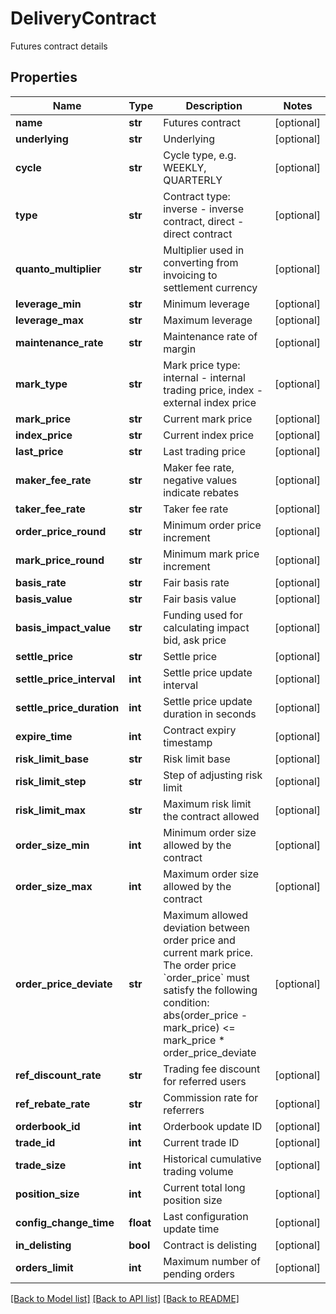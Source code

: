 # DeliveryContract

Futures contract details
## Properties
Name | Type | Description | Notes
------------ | ------------- | ------------- | -------------
**name** | **str** | Futures contract | [optional] 
**underlying** | **str** | Underlying | [optional] 
**cycle** | **str** | Cycle type, e.g. WEEKLY, QUARTERLY | [optional] 
**type** | **str** | Contract type: inverse - inverse contract, direct - direct contract | [optional] 
**quanto_multiplier** | **str** | Multiplier used in converting from invoicing to settlement currency | [optional] 
**leverage_min** | **str** | Minimum leverage | [optional] 
**leverage_max** | **str** | Maximum leverage | [optional] 
**maintenance_rate** | **str** | Maintenance rate of margin | [optional] 
**mark_type** | **str** | Mark price type: internal - internal trading price, index - external index price | [optional] 
**mark_price** | **str** | Current mark price | [optional] 
**index_price** | **str** | Current index price | [optional] 
**last_price** | **str** | Last trading price | [optional] 
**maker_fee_rate** | **str** | Maker fee rate, negative values indicate rebates | [optional] 
**taker_fee_rate** | **str** | Taker fee rate | [optional] 
**order_price_round** | **str** | Minimum order price increment | [optional] 
**mark_price_round** | **str** | Minimum mark price increment | [optional] 
**basis_rate** | **str** | Fair basis rate | [optional] 
**basis_value** | **str** | Fair basis value | [optional] 
**basis_impact_value** | **str** | Funding used for calculating impact bid, ask price | [optional] 
**settle_price** | **str** | Settle price | [optional] 
**settle_price_interval** | **int** | Settle price update interval | [optional] 
**settle_price_duration** | **int** | Settle price update duration in seconds | [optional] 
**expire_time** | **int** | Contract expiry timestamp | [optional] 
**risk_limit_base** | **str** | Risk limit base | [optional] 
**risk_limit_step** | **str** | Step of adjusting risk limit | [optional] 
**risk_limit_max** | **str** | Maximum risk limit the contract allowed | [optional] 
**order_size_min** | **int** | Minimum order size allowed by the contract | [optional] 
**order_size_max** | **int** | Maximum order size allowed by the contract | [optional] 
**order_price_deviate** | **str** | Maximum allowed deviation between order price and current mark price. The order price &#x60;order_price&#x60; must satisfy the following condition:      abs(order_price - mark_price) &lt;&#x3D; mark_price * order_price_deviate | [optional] 
**ref_discount_rate** | **str** | Trading fee discount for referred users | [optional] 
**ref_rebate_rate** | **str** | Commission rate for referrers | [optional] 
**orderbook_id** | **int** | Orderbook update ID | [optional] 
**trade_id** | **int** | Current trade ID | [optional] 
**trade_size** | **int** | Historical cumulative trading volume | [optional] 
**position_size** | **int** | Current total long position size | [optional] 
**config_change_time** | **float** | Last configuration update time | [optional] 
**in_delisting** | **bool** | Contract is delisting | [optional] 
**orders_limit** | **int** | Maximum number of pending orders | [optional] 

[[Back to Model list]](../README.md#documentation-for-models) [[Back to API list]](../README.md#documentation-for-api-endpoints) [[Back to README]](../README.md)


